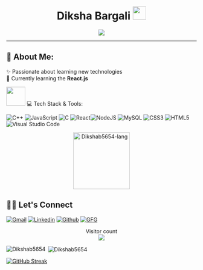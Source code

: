 <h1 align="center"> Diksha Bargali <img src="https://media.giphy.com/media/hvRJCLFzcasrR4ia7z/giphy.gif" width="35"></h1>
<p align="center">
  <a href="https://github.com/DenverCoder1/readme-typing-svg"><img src="https://readme-typing-svg.herokuapp.com?lines=Web+Developer&center=true&width=600&height=80"></a>
</p>
<hr/>

## 💫 About Me:
✨ Passionate about learning new technologies<br>🌱 Currently learning the <b>React.js</b> <br><!-- 🔭 Working on a <b>Subscription based eCommerce Website</b><br> --> 

<img src="https://media2.giphy.com/media/QssGEmpkyEOhBCb7e1/giphy.gif?cid=ecf05e47a0n3gi1bfqntqmob8g9aid1oyj2wr3ds3mg700bl&rid=giphy.gif" width="50px" height="50px"> 💻 Tech Stack & Tools:
<!-- ![Python](https://img.shields.io/badge/python-3670A0?style=for-the-badge&logo=python&logoColor=ffdd54) -->
<!--![Java](https://img.shields.io/badge/java-%23ED8B00.svg?style=for-the-badge&logo=java&logoColor=white)--> 
![C++](https://img.shields.io/badge/C++-5C2D91?style=for-the-badge&logo=c++&logoColor=white) ![JavaScript](https://img.shields.io/badge/javascript-%23323330.svg?style=for-the-badge&logo=javascript&logoColor=%23F7DF1E) ![C](https://img.shields.io/badge/c-%2300599C.svg?style=for-the-badge&logo=c&logoColor=white) ![React](https://img.shields.io/badge/react-%2320232a.svg?style=for-the-badge&logo=react&logoColor=%2361DAFB)![NodeJS](https://img.shields.io/badge/node.js-6DA55F?style=for-the-badge&logo=node.js&logoColor=white) ![MySQL](https://img.shields.io/badge/mysql-%2300f.svg?style=for-the-badge&logo=mysql&logoColor=white) ![CSS3](https://img.shields.io/badge/css3-%231572B6.svg?style=for-the-badge&logo=css3&logoColor=white) ![HTML5](https://img.shields.io/badge/html5-%23E34F26.svg?style=for-the-badge&logo=html5&logoColor=white)
 ![Visual Studio Code](https://img.shields.io/badge/Visual%20Studio%20Code-0078d7.svg?style=for-the-badge&logo=visual-studio-code&logoColor=white) 
<!-- ### <img src="https://media.giphy.com/media/swhRkVYLJDrCE/giphy.gif" width = "40> Language Stats
 <div align="center">

  <a>[![Top Langs](https://github-readme-stats.vercel.app/api/top-langs/?username=Dikshab5654)](https://github.com/Dikshab5654/github-readme-stats)</a>

</div> -->
<!-- ### <img src="https://media4.giphy.com/media/QM3HY1v4Eym58qiY1i/giphy.gif?cid=790b7611e82baed6147e3d312c0cc603a3b114d27fae9bc0&rid=giphy.gif&ct=s" width="40"> Streak stats -->
<div align="center">
<img height="150em" src="https://github-readme-stats.vercel.app/api/top-langs/?username=Dikshab5654&layout=compact&show_icon=true&theme=algolia" alt="Dikshab5654-lang"/>
<!-- <img height="150em" src="https://github-readme-stats.vercel.app/api/?username=Dikshab5654&layout=compact&show_icon=true&theme=algolia" alt="Dikshab5654-"/> -->
</div>
<!-- <div align="center">
  <a>![Github streak][github-streak]</a>
</div>-->

## 🙋‍♂️ Let's Connect
[![Gmail][gmail-shield]][gmail-url]
[![Linkedin][linkedin-shield]][linkedin-url]
[![Github][github-shield]][github-url]
[![GFG][gfg-shield]][gfg-url]
<br>

<p align="center"> 
  Visitor count<br>
  <img src="https://profile-counter.glitch.me/Dikshab5654/count.svg" />
</p>


<!-- MARKDOWN LINKS & IMAGES -->
[visitors-badge]: https://visitor-badge.glitch.me/badge?page_id=Dikshab5654
[github-stars-shield]: https://img.shields.io/github/stars/Dikshab5654?style=social
[github-stats]:https://githubreadmestats.vercel.app/apiusername=Dikshab5654&theme=algolia&show_icons=true&include_all_commits=false&count_private=true&cache_seconds=7200
[gfg-stats-url]: https://geeks-for-geeks-stats-api-napiyo.vercel.app/?userName=Dikshab5654
[gfg-url]: https://auth.geeksforgeeks.org/user/dikshakme7
[github-followers-shield]: https://img.shields.io/github/followers/Dikshab5654?style=social
[github-language]: https://github-readme-stats.vercel.app/api/top-langs/?username=Dikshab5654&theme=algolia
[github-streak]: https://streak-stats.demolab.com?user=Dikshab5654&theme=algolia
[github-trophy]: https://github-profile-trophy.vercel.app/?username=Dikshab5654&theme=algolia
[gfg-rank-shield]: https://img.shields.io/badge/Institute%20Rank-150-green?labelColor=white&logo=geeksforgeeks&style=flat
[gfg-url]: https://auth.geeksforgeeks.org/user/dikshakme7
[ssrn-shield]: https://img.shields.io/badge/-SSRN-informational?style=flat&logo=ssrn&logoColor=darkblue&color=white
[ssrn-paper-url]: https://papers.ssrn.com/sol3/papers.cfm?abstract_id=3867738
[ieee-shield]: https://img.shields.io/badge/IEEE-informational?style=flat&logo=ieee
[ieee-paper-url]: https://ieeexplore.ieee.org/document/9807998
[quote-url]: https://quotes-github-readme.vercel.app/api?type=horizontal&theme=radical
[gmail-shield]: https://img.shields.io/badge/-Diksha%20Bargali-grey?style=flat&logo=gmail
[gmail-url]: mailto:dikshab927@gmail.com
[linkedin-shield]: https://img.shields.io/badge/-Diksha%20Bargali-blue?style=flat&logo=linkedin&logoColor=white
[linkedin-url]: https://www.linkedin.com/in/Diksha-Bargali
[github-shield]: https://img.shields.io/badge/-Diksha%20Bargali-black?style=flat&logo=github
[linkedin-shield]: https://img.shields.io/badge/-Diksha%20Bargali-blue?style=flat&logo=linkedin&logoColor=white
[github-shield]: https://img.shields.io/badge/-Diksha%20Bargali-black?style=flat&logo=github
[gfg-shield]: https://img.shields.io/badge/-Diksha%20Bargali-darkgreen?style=flat&labelColor=white&logo=geeksforgeeks
[github-url]: https://github.com/Dikshab5654


<p><img align="left" src="https://github-readme-stats.vercel.app/api/top-langs?username=Dikshab5654&show_icons=true&locale=en&layout=compact" alt="Dikshab5654" /></p>

<p>&nbsp;<img align="center" src="https://github-readme-stats.vercel.app/api?username=Dikshab5654&show_icons=true&locale=en" alt="Dikshab5654" /></p>

[![GitHub Streak](https://streak-stats.demolab.com/?user=Dikshab5654)](https://git.io/streak-stats)
